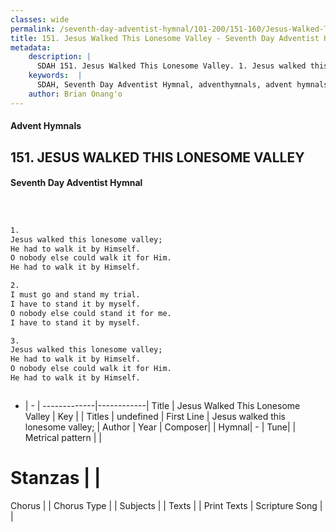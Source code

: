 ```yaml
---
classes: wide
permalink: /seventh-day-adventist-hymnal/101-200/151-160/Jesus-Walked-This-Lonesome-Valley/
title: 151. Jesus Walked This Lonesome Valley - Seventh Day Adventist Hymnal
metadata:
    description: |
      SDAH 151. Jesus Walked This Lonesome Valley. 1. Jesus walked this lonesome valley; He had to walk it by Himself. O nobody else could walk it for Him. He had to walk it by Himself.
    keywords:  |
      SDAH, Seventh Day Adventist Hymnal, adventhymnals, advent hymnals, Jesus Walked This Lonesome Valley, Jesus walked this lonesome valley; 
    author: Brian Onang'o
---
```


#### Advent Hymnals
## 151. JESUS WALKED THIS LONESOME VALLEY
#### Seventh Day Adventist Hymnal

```txt



1.
Jesus walked this lonesome valley;
He had to walk it by Himself.
O nobody else could walk it for Him.
He had to walk it by Himself.

2.
I must go and stand my trial.
I have to stand it by myself.
O nobody else could stand it for me.
I have to stand it by myself.

3.
Jesus walked this lonesome valley;
He had to walk it by Himself.
O nobody else could walk it for Him.
He had to walk it by Himself.



```

- |   -  |
-------------|------------|
Title | Jesus Walked This Lonesome Valley |
Key |  |
Titles | undefined |
First Line | Jesus walked this lonesome valley; |
Author | 
Year | 
Composer|  |
Hymnal|  - |
Tune|  |
Metrical pattern | |
# Stanzas |  |
Chorus |  |
Chorus Type |  |
Subjects |  |
Texts |  |
Print Texts | 
Scripture Song |  |
  
